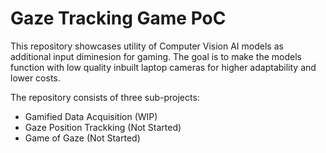 # Gaze Tracking Game PoC
This repository showcases utility of Computer Vision AI models as additional input diminesion for gaming. 
The goal is to make the models function with low quality inbuilt laptop cameras for higher adaptability and lower costs.

The repository consists of three sub-projects:  
- Gamified Data Acquisition (WIP)
- Gaze Position Trackking (Not Started)
- Game of Gaze (Not Started)

